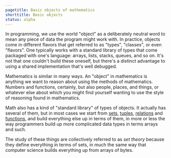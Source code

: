 ```yaml
---
pagetitle: Basic objects of mathematics
shorttitle: Basic objects
status: alpha
---
```

In programming, we use the world "object" as a deliberately neutral word to mean any piece of data the program might work with.  In practice, objects come in different flavors that get referred to as "types", "classes", or even "flavors".  One typically works with a standard library of types that come packaged with one's language: arrays, lists, stacks, queues, and so on.  It's not that one couldn't build these oneself, but there's a distinct advantage to using a shared implementation that's well debugged.

Mathematics is similar in many ways.  An "object" in mathematics is anything we want to reason about using the methods of mathematics.  Numbers and functions, certainly, but also people, places, and things, or whatever else about which you might find yourself wanting to use the style of reasoning found in mathematics.

Math also has a kind of "standard library" of types of objects.  It actually has several of them, but in most cases we start from [sets](Sets), [tuples](Tuples), [relations](Relations) and [functions](Functions), and build everything else up in terms of them, in more or less the way programmers build up more complicated data types in terms arrays and such.

The study of these things are collectively referred to as *set theory* because they define everything in terms of sets, in much the same way that computer science builds everything up from arrays of bytes.